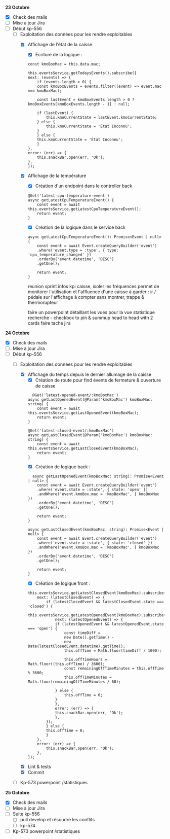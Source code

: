 **23 Octobre**
- [x] Check des mails
- [ ] Mise à jour Jira
- [ ] Début kp-556
    - [ ] Exploitation des données pour les rendre exploitables
        - [x] Affichage de l'état de la caisse
            - [x] Écriture de la logique : 
            ```
            const kmoBoxMac = this.data.mac;

            this.eventsService.getTodaysEvents().subscribe({
            next: (events) => {
                if (events.length > 0) {
                const kmoBoxEvents = events.filter((event) => event.mac === kmoBoxMac);
        
                const lastEvent = kmoBoxEvents.length > 0 ? kmoBoxEvents[kmoBoxEvents.length - 1] : null;
        
                if (lastEvent) {
                    this.kmoCurrentState = lastEvent.kmoCurrentState;
                } else {
                    this.kmoCurrentState = 'État Inconnu';
                }
                } else {
                this.kmoCurrentState = 'État Inconnu';
                }
            },
            error: (err) => {
                this.snackBar.open(err, 'Ok');
            },
            });
            ```
        - [x] Affichage de la température
            - [x] Création d'un endpoint dans le controller back
            ```
            @Get('latest-cpu-temperature-event')
            async getLatestCpuTemperatureEvent() {
                const event = await this.eventsService.getLatestCpuTemperatureEvent();
                return event;
            }
            ```
            - [x] Création de la logique dans le service back
            ```
            async getLatestCpuTemperatureEvent(): Promise<Event | null> {
                const event = await Event.createQueryBuilder('event')
                .where('event.type = :type', { type: 'cpu_temperature_changed' })
                .orderBy('event.datetime', 'DESC')
                .getOne();

                return event;
            }
            ```


            reunion sprint 
            infos kpi caisse, isoler les fréquences permet de monitorer l'utilisation et l'affluence d'une caisse
            à garder : ir / pédale sur l'affichage
            à compter sans montrer, trappe & thermorupteur

            faire un powerpoint détaillant les vues pour la vue statistique
            recherche - checkbox to pin & summup
            head to head with 2 cards
            faire tache jira

**24 Octobre**
- [x] Check des mails
- [ ] Mise à jour Jira
- [ ] Début kp-556
    - [ ] Exploitation des données pour les rendre exploitables
        - [x] Affichage du temps depuis le dernier allumage de la caisse
            - [x] Création de route pour find évents de fermeture & ouverture de caisse 
            ```
              @Get('latest-opened-event/:kmoBoxMac')
            async getLastOpenedEvent(@Param('kmoBoxMac') kmoBoxMac: string) {
                const event = await this.eventsService.getLastOpenedEvent(kmoBoxMac);
                return event;
            }

            @Get('latest-closed-event/:kmoBoxMac')
            async getLastClosedEvent(@Param('kmoBoxMac') kmoBoxMac: string) {
                const event = await this.eventsService.getLastClosedEvent(kmoBoxMac);
                return event;
            }
            ```
            - [x] Création de logique back : 
            ```
              async getLastOpenedEvent(kmoBoxMac: string): Promise<Event | null> {
                const event = await Event.createQueryBuilder('event')
                .where('event.state = :state', { state: 'open' })
                .andWhere('event.kmoBox.mac = :kmoBoxMac', { kmoBoxMac })
                .orderBy('event.datetime', 'DESC')
                .getOne();

                return event;
            }

            async getLastClosedEvent(kmoBoxMac: string): Promise<Event | null> {
                const event = await Event.createQueryBuilder('event')
                .where('event.state = :state', { state: 'closed' })
                .andWhere('event.kmoBox.mac = :kmoBoxMac', { kmoBoxMac })
                .orderBy('event.datetime', 'DESC')
                .getOne();

                return event;
            }
            ```
            - [x] Création de logique front : 
            ```
            this.eventsService.getLatestClosedEvent(kmoBoxMac).subscribe({
                next: (latestClosedEvent) => {
                    if (latestClosedEvent && latestClosedEvent.state === 'closed') {
                    this.eventsService.getLatestOpenedEvent(kmoBoxMac).subscribe({
                        next: (latestOpenedEvent) => {
                        if (latestOpenedEvent && latestOpenedEvent.state === 'open') {
                            const timeDiff =
                            new Date().getTime() -
                            new Date(latestClosedEvent.datetime).getTime();
                            this.offTime = Math.floor(timeDiff / 1000);
                            
                            this.offTimeHours = Math.floor((this.offTime) / 3600);
                            const remainingOffTimeMinutes = this.offTime % 3600;
                            this.offTimeMinutes = Math.floor(remainingOffTimeMinutes / 60);
                            
                        } else {
                            this.offTime = 0;
                        }
                        },
                        error: (err) => {
                        this.snackBar.open(err, 'Ok');
                        },
                    });
                    } else {
                    this.offTime = 0;
                    }
                },
                error: (err) => {
                    this.snackBar.open(err, 'Ok');
                },
            });
            ```
        - [x] Lint & tests
        - [x] Commit
    - [ ] Kp-573 powerpoint /statistiques


**25 Octobre**
- [x] Check des mails
- [ ] Mise à jour Jira
- [ ] Suite kp-556
    - [ ] pull develop et résoudre les conflits
    - [ ] kp-574
- [ ] Kp-573 powerpoint /statistiques
